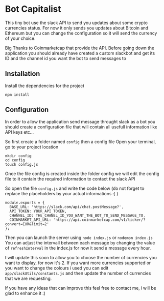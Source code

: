 # Bot Capitalist

This tiny bot use the slack API to send you updates about some crypto currencies status.
For now it only sends you updates about Bitcoin and Ethereum but you can change the configuration so it will send the currency of your choice.

Big Thanks to Coinmarketcap that provide the API.
Before going down the application you should already have created a custom slackbot and get its ID
and the channel id you want the bot to send messages to

## Installation

Install the dependencies for the project
```
npm install
```

## Configuration

In order to allow the application send message throught slack as a bot you should create a configuration file that will contain all usefull information like API keys etc...

So first create a folder named `config` then a config file
Open your terminal, go to your project location
```
mkdir config
cd config
touch config.js
```

Once the file config is created inside the folder config we will edit the config file to it contain the required information to contact the slack API

So open the file `config.js` and write the code below (do not forget to replace the placeholders by your actual informations :) )
```
module.exports = {
  BASE_URL: 'https://slack.com/api/chat.postMessage?',
  API_TOKEN: YOUR_API_TOKEN,
  CHANNEL_ID: THE_CHANEL_ID_YOU_WANT_THE_BOT_TO_SEND_MESSAGE_TO,
  COINMARKET_API_URL: 'https://api.coinmarketcap.com/v1/ticker/?convert=EUR&limit=2'
};
```

Then you can launch the server using `node index.js` or `nodemon index.js`
You can adjust the intervall between each message by changing the value of `refreshInterval` in the index.js for now it send a message every hour.

I will update this soon to allow you to choose the number of currencies you want to display, for now it's 2.
If you want more currencies supported or you want to change the colours i used you can edit `app/slackUtils/constants.js` and then update the number of currencies that we are requesting.

If you have any ideas that can improve this feel free to contact me, i will be glad to enhance it :) 
